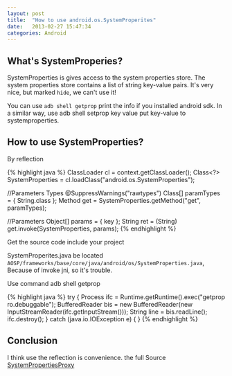 ```yaml
---
layout: post
title:  "How to use android.os.SystemProperites"
date:   2013-02-27 15:47:34
categories: Android
---
```


What's SystemProperies?
-----------------------

SystemProperties is gives access to the system properties store. The system properties store contains a list of string key-value pairs. It's very nice, but marked `hide`, we can't use it!

You can use `adb shell getprop` print the info if you installed android sdk. In a similar way, use adb shell setprop key value put key-value to systemproperties.

How to use SystemProperties?
---------------------------

By reflection

{% highlight java %}
ClassLoader cl = context.getClassLoader();
Class<?> SystemProperties = cl.loadClass("android.os.SystemProperties");

//Parameters Types
@SuppressWarnings("rawtypes")
Class[] paramTypes = { String.class };
Method get = SystemProperties.getMethod("get", paramTypes);

//Parameters
Object[] params = { key };
String ret = (String) get.invoke(SystemProperties, params);
{% endhighlight %}


Get the source code include your project

  SystemProperites.java be located `AOSP/frameworks/base/core/java/android/os/SystemProperties.java`, Because of invoke jni, so it's trouble.

Use command adb shell getprop

{% highlight java %}
try {
  Process ifc = Runtime.getRuntime().exec("getprop ro.debuggable");
  BufferedReader bis = new BufferedReader(new InputStreamReader(ifc.getInputStream()));
  String line = bis.readLine();
  ifc.destroy();
} catch (java.io.IOException e) {
}
{% endhighlight %}

Conclusion
----------

I think use the reflection is convenience. the full Source [SystemPropertiesProxy](https://gist.github.com/crossle/5046538)

